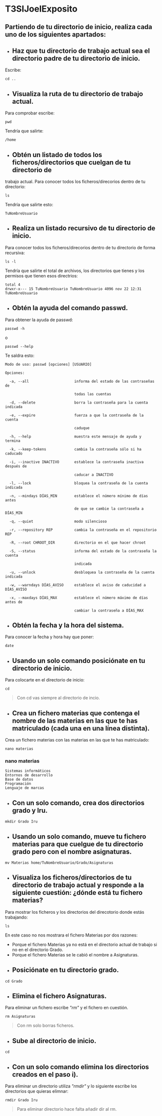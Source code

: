 # T3SIJoelExposito
## Partiendo de tu directorio de inicio, realiza cada uno de los siguientes apartados:
- ## Haz que tu directorio de trabajo actual sea el directorio padre de tu directorio de inicio.
Escribe:
~~~~
cd ..
~~~~
- ## Visualiza la ruta de tu directorio de trabajo actual.
Para comprobar escribe:
~~~~
pwd
~~~~
Tendría que salirte:
~~~~
/home
~~~~
- ## Obtén un listado de todos los ficheros/directorios que cuelgan de tu directorio de
trabajo actual.
Para conocer todos los ficheros/direcorios dentro de tu directorio:
~~~~
ls
~~~~
Tendría que salirte esto:
~~~~
TuNombreUsuario
~~~~
- ## Realiza un listado recursivo de tu directorio de inicio.
Para conocer todos los ficheros/direcorios dentro de tu directorio de forma recursiva:
~~~~
ls -l
~~~~
Tendría que salirte el total de archivos, los directorios que tienes y los permisos que tienen esos directrios:
~~~~
total 4
drwxr-x--- 15 TuNombreUsuario TuNombreUsuario 4096 nov 22 12:31 TuNombreUsuario
~~~~
- ## Obtén la ayuda del comando passwd.
Para obtener la ayuda de passwd:
~~~~
passwd -h
~~~~
o
~~~~
passwd --help
~~~~
Te saldra esto:
~~~~
Modo de uso: passwd [opciones] [USUARIO]

Opciones:

  -a, --all                     informa del estado de las contraseñas de

                                todas las cuentas

  -d, --delete                  borra la contraseña para la cuenta indicada

  -e, --expire                  fuerza a que la contraseña de la cuenta

                                caduque

  -h, --help                    muestra este mensaje de ayuda y termina

  -k, --keep-tokens             cambia la contraseña sólo si ha caducado

  -i, --inactive INACTIVO       establece la contraseña inactiva después de

                                caducar a INACTIVO

  -l, --lock                    bloquea la contraseña de la cuenta indicada

  -n, --mindays DÍAS_MIN        establece el número mínimo de días antes

                                de que se cambie la contraseña a DÍAS_MIN

  -q, --quiet                   modo silencioso

  -r, --repository REP          cambia la contraseña en el repositorio REP

  -R, --root CHROOT_DIR         directorio en el que hacer chroot

  -S, --status                  informa del estado de la contraseña la cuenta

                                indicada

  -u, --unlock                  desbloquea la contraseña de la cuenta indicada

  -w, --warndays DÍAS_AVISO     establece el aviso de caducidad a DÍAS_AVISO

  -x, --maxdays DÍAS_MAX        establece el número máximo de días antes de

                                cambiar la contraseña a DÍAS_MAX

~~~~
- ## Obtén la fecha y la hora del sistema.
Para conocer la fecha y hora hay que poner:
~~~~
date
~~~~
- ## Usando un solo comando posiciónate en tu directorio de inicio.
Para colocarte en el directorio de inicio:
~~~~
cd
~~~~
> Con cd vas siempre al directorio de incio.
- ## Crea un fichero materias que contenga el nombre de las materias en las que te has matriculado (cada una en una línea distinta).
Crea un fichero materias con las materias en las que te has matriculado:
~~~~
nano materias
~~~~
### nano materias
~~~~
Sistemas informáticos
Entornos de desarrollo
Base de datos
Programación
Lenguaje de marcas
~~~~

- ## Con un solo comando, crea dos directorios grado y lru.
~~~~
mkdir Grado Iru
~~~~
- ## Usando un solo comando, mueve tu fichero materias para que cuelgue de tu directorio grado pero con el nombre asignaturas.
~~~~
mv Materias home/TuNombreUsuario/Grado/Asignaturas
~~~~
- ## Visualiza los ficheros/directorios de tu directorio de trabajo actual y responde a la siguiente cuestión: ¿dónde está tu fichero materias?
Para mostrar los ficheros y los directorios del direcotorio donde estás trabajando:
~~~~
ls
~~~~
En este caso no nos mostrara el fichero Materias por dos razones:
- Porque el fichero Materias ya no está en el directorio actual de trabajo si no en el directorio Grado.
- Porque el fichero Materias se le cabió el nombre a Asignaturas.
- ## Posiciónate en tu directorio grado.
~~~~
cd Grado
~~~~
- ## Elimina el fichero Asignaturas.
Para eliminar un fichero escribe *"rm"* y el fichero en cuestión.
~~~~
rm Asignaturas
~~~~
> Con rm solo borras ficheros.
- ## Sube al directorio de inicio.
~~~~
cd
~~~~
- ## Con un solo comando elimina los directorios creados en el paso i).
Para eliminar un directorio utiliza *"rmdir"* y lo siguiente escribe los directorios que quieras elimnar:
~~~~
rmdir Grado Iru
~~~~
> Para eliminar directorio hace falta añadir dir al rm.
